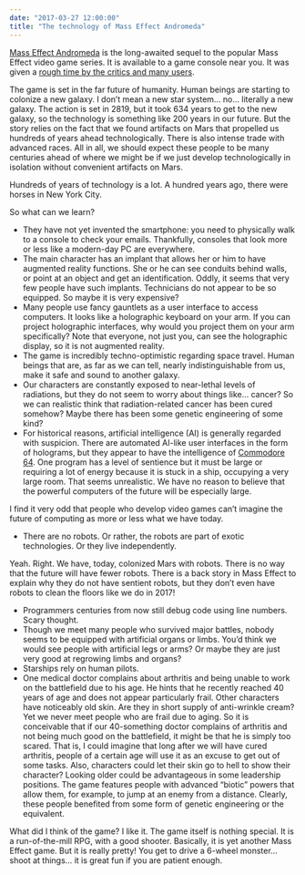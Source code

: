 ```yaml
---
date: "2017-03-27 12:00:00"
title: "The technology of Mass Effect Andromeda"
---
```




[Mass Effect Andromeda](https://www.amazon.com/Mass-Effect-Andromeda-PlayStation-4/dp/B01N00X3DH/) is the long-awaited sequel to the popular Mass Effect video game series. It is available to a game console near you. It was given a [rough time by the critics and many users](http://www.metacritic.com/game/playstation-4/mass-effect-andromeda).

The game is set in the far future of humanity. Human beings are starting to colonize a new galaxy. I don&rsquo;t mean a new star system&hellip; no&hellip; literally a new galaxy. The action is set in 2819, but it took 634 years to get to the new galaxy, so the technology is something like 200 years in our future. But the story relies on the fact that we found artifacts on Mars that propelled us hundreds of years ahead technologically. There is also intense trade with advanced races. All in all, we should expect these people to be many centuries ahead of where we might be if we just develop technologically in isolation without convenient artifacts on Mars.

Hundreds of years of technology is a lot. A hundred years ago, there were horses in New York City.

So what can we learn?

- They have not yet invented the smartphone: you need to physically walk to a console to check your emails. Thankfully, consoles that look more or less like a modern-day PC are everywhere.
- The main character has an implant that allows her or him to have augmented reality functions. She or he can see conduits behind walls, or point at an object and get an identification. Oddly, it seems that very few people have such implants. Technicians do not appear to be so equipped. So maybe it is very expensive?
- Many people use fancy gauntlets as a user interface to access computers. It looks like a holographic keyboard on your arm. If you can project holographic interfaces, why would you project them on your arm specifically? Note that everyone, not just you, can see the holographic display, so it is not augmented reality.
- The game is incredibly techno-optimistic regarding space travel. Human beings that are, as far as we can tell, nearly indistinguishable from us, make it safe and sound to another galaxy. 
- Our characters are constantly exposed to near-lethal levels of radiations, but they do not seem to worry about things like&hellip; cancer? So we can realistic think that radiation-related cancer has been cured somehow? Maybe there has been some genetic engineering of some kind?
- For historical reasons, artificial intelligence (AI) is generally regarded with suspicion. There are automated AI-like user interfaces in the form of holograms, but they appear to have the intelligence of [Commodore 64](https://en.wikipedia.org/wiki/Commodore_64). One program has a level of sentience but it must be large or requiring a lot of energy because it is stuck in a ship, occupying a very large room. That seems unrealistic. We have no reason to believe that the powerful computers of the future will be especially large.

I find it very odd that people who develop video games can&rsquo;t imagine the future of computing as more or less what we have today. 
- There are no robots. Or rather, the robots are part of exotic technologies. Or they live independently.

Yeah. Right. We have, today, colonized Mars with robots. There is no way that the future will have fewer robots. There is a back story in Mass Effect to explain why they do not have sentient robots, but they don&rsquo;t even have robots to clean the floors like we do in 2017!
- Programmers centuries from now still debug code using line numbers. Scary thought. 
- Though we meet many people who survived major battles, nobody seems to be equipped with artificial organs or limbs. You&rsquo;d think we would see people with artificial legs or arms? Or maybe they are just very good at regrowing limbs and organs?
- Starships rely on human pilots.
- One medical doctor complains about arthritis and being unable to work on the battlefield due to his age. He hints that he recently reached 40 years of age and does not appear particularly frail. Other characters have noticeably old skin. Are they in short supply of anti-wrinkle cream? Yet we never meet people who are frail due to aging. So it is conceivable that if our 40-something doctor complains of arthritis and not being much good on the battlefield, it might be that he is simply too scared. That is, I could imagine that long after we will have cured arthritis, people of a certain age will use it as an excuse to get out of some tasks. Also, characters could let their skin go to hell to show their character? Looking older could be advantageous in some leadership positions. The game features people with advanced &ldquo;biotic&rdquo; powers that allow them, for example, to jump at an enemy from a distance. Clearly, these people benefited from some form of genetic engineering or the equivalent.


What did I think of the game? I like it. The game itself is nothing special. It is a run-of-the-mill RPG, with a good shooter. Basically, it is yet another Mass Effect game. But it is really pretty! You get to drive a 6-wheel monster&hellip; shoot at things&hellip; it is great fun if you are patient enough.

